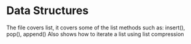 # Data Structures

The file covers list, it covers some of the list  methods such as: insert(), pop(), append()
Also shows how to iterate a list using list compression
